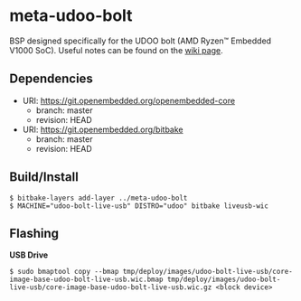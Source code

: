 # meta-udoo-bolt

BSP designed specifically for the UDOO bolt (AMD Ryzen™ Embedded V1000 SoC). Useful notes can be found on the [wiki
page](https://github.com/under-view/meta-udoo-bolt/wiki).

## Dependencies

* URI: https://git.openembedded.org/openembedded-core
    * branch: master
    * revision: HEAD
* URI: https://git.openembedded.org/bitbake
    * branch: master
    * revision: HEAD

## Build/Install

```
$ bitbake-layers add-layer ../meta-udoo-bolt
$ MACHINE="udoo-bolt-live-usb" DISTRO="udoo" bitbake liveusb-wic
```

## Flashing

**USB Drive**
```
$ sudo bmaptool copy --bmap tmp/deploy/images/udoo-bolt-live-usb/core-image-base-udoo-bolt-live-usb.wic.bmap tmp/deploy/images/udoo-bolt-live-usb/core-image-base-udoo-bolt-live-usb.wic.gz <block device>
```
